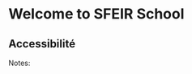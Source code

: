 <!-- .slide: class="first-slide" sfeir-level="3" sfeir-techno="A11Y" -->

# **Welcome to SFEIR School**

## **Accessibilité**

Notes:
